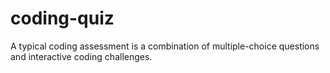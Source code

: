 # coding-quiz
A typical coding assessment is a combination of multiple-choice questions and interactive coding challenges.
